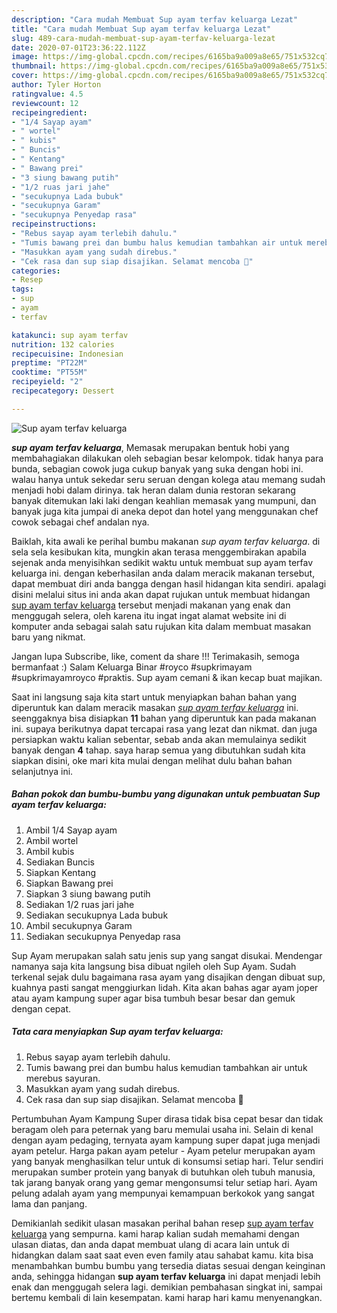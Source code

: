 ```yaml
---
description: "Cara mudah Membuat Sup ayam terfav keluarga Lezat"
title: "Cara mudah Membuat Sup ayam terfav keluarga Lezat"
slug: 489-cara-mudah-membuat-sup-ayam-terfav-keluarga-lezat
date: 2020-07-01T23:36:22.112Z
image: https://img-global.cpcdn.com/recipes/6165ba9a009a8e65/751x532cq70/sup-ayam-terfav-keluarga-foto-resep-utama.jpg
thumbnail: https://img-global.cpcdn.com/recipes/6165ba9a009a8e65/751x532cq70/sup-ayam-terfav-keluarga-foto-resep-utama.jpg
cover: https://img-global.cpcdn.com/recipes/6165ba9a009a8e65/751x532cq70/sup-ayam-terfav-keluarga-foto-resep-utama.jpg
author: Tyler Horton
ratingvalue: 4.5
reviewcount: 12
recipeingredient:
- "1/4 Sayap ayam"
- " wortel"
- " kubis"
- " Buncis"
- " Kentang"
- " Bawang prei"
- "3 siung bawang putih"
- "1/2 ruas jari jahe"
- "secukupnya Lada bubuk"
- "secukupnya Garam"
- "secukupnya Penyedap rasa"
recipeinstructions:
- "Rebus sayap ayam terlebih dahulu."
- "Tumis bawang prei dan bumbu halus kemudian tambahkan air untuk merebus sayuran."
- "Masukkan ayam yang sudah direbus."
- "Cek rasa dan sup siap disajikan. Selamat mencoba 🤗"
categories:
- Resep
tags:
- sup
- ayam
- terfav

katakunci: sup ayam terfav 
nutrition: 132 calories
recipecuisine: Indonesian
preptime: "PT22M"
cooktime: "PT55M"
recipeyield: "2"
recipecategory: Dessert

---
```



![Sup ayam terfav keluarga](https://img-global.cpcdn.com/recipes/6165ba9a009a8e65/751x532cq70/sup-ayam-terfav-keluarga-foto-resep-utama.jpg)

<b><i>sup ayam terfav keluarga</i></b>, Memasak merupakan bentuk hobi yang membahagiakan dilakukan oleh sebagian besar kelompok. tidak hanya para bunda, sebagian cowok juga cukup banyak yang suka dengan hobi ini. walau hanya untuk sekedar seru seruan dengan kolega atau memang sudah menjadi hobi dalam dirinya. tak heran dalam dunia restoran sekarang banyak ditemukan laki laki dengan keahlian memasak yang mumpuni, dan banyak juga kita jumpai di aneka depot dan hotel yang menggunakan chef cowok sebagai chef andalan nya.

Baiklah, kita awali ke perihal bumbu makanan <i>sup ayam terfav keluarga</i>. di sela sela kesibukan kita, mungkin akan terasa menggembirakan apabila sejenak anda menyisihkan sedikit waktu untuk membuat sup ayam terfav keluarga ini. dengan keberhasilan anda dalam meracik makanan tersebut, dapat membuat diri anda bangga dengan hasil hidangan kita sendiri. apalagi disini melalui situs ini anda akan dapat rujukan untuk membuat hidangan <u>sup ayam terfav keluarga</u> tersebut menjadi makanan yang enak dan menggugah selera, oleh karena itu ingat ingat alamat website ini di komputer anda sebagai salah satu rujukan kita dalam membuat masakan baru yang nikmat.

Jangan lupa Subscribe, like, coment da share !!! Terimakasih, semoga bermanfaat :) Salam Keluarga Binar #royco #supkrimayam #supkrimayamroyco #praktis. Sup ayam cemani &amp; ikan kecap buat majikan.


Saat ini langsung saja kita start untuk menyiapkan bahan bahan yang diperuntuk kan dalam meracik masakan <u><i>sup ayam terfav keluarga</i></u> ini. seenggaknya bisa disiapkan <b>11</b> bahan yang diperuntuk kan pada makanan ini. supaya berikutnya dapat tercapai rasa yang lezat dan nikmat. dan juga persiapkan waktu kalian sebentar, sebab anda akan memulainya sedikit banyak dengan <b>4</b> tahap. saya harap semua yang dibutuhkan sudah kita siapkan disini, oke mari kita mulai dengan melihat dulu bahan bahan selanjutnya ini.

<!--inarticleads1-->

##### Bahan pokok dan bumbu-bumbu yang digunakan untuk pembuatan Sup ayam terfav keluarga:

1. Ambil 1/4 Sayap ayam
1. Ambil  wortel
1. Ambil  kubis
1. Sediakan  Buncis
1. Siapkan  Kentang
1. Siapkan  Bawang prei
1. Siapkan 3 siung bawang putih
1. Sediakan 1/2 ruas jari jahe
1. Sediakan secukupnya Lada bubuk
1. Ambil secukupnya Garam
1. Sediakan secukupnya Penyedap rasa


Sup Ayam merupakan salah satu jenis sup yang sangat disukai. Mendengar namanya saja kita langsung bisa dibuat ngileh oleh Sup Ayam. Sudah terkenal sejak dulu bagaimana rasa ayam yang disajikan dengan dibuat sup, kuahnya pasti sangat menggiurkan lidah. Kita akan bahas agar ayam joper atau ayam kampung super agar bisa tumbuh besar besar dan gemuk dengan cepat. 

<!--inarticleads2-->

##### Tata cara menyiapkan Sup ayam terfav keluarga:

1. Rebus sayap ayam terlebih dahulu.
1. Tumis bawang prei dan bumbu halus kemudian tambahkan air untuk merebus sayuran.
1. Masukkan ayam yang sudah direbus.
1. Cek rasa dan sup siap disajikan. Selamat mencoba 🤗


Pertumbuhan Ayam Kampung Super dirasa tidak bisa cepat besar dan tidak beragam oleh para peternak yang baru memulai usaha ini. Selain di kenal dengan ayam pedaging, ternyata ayam kampung super dapat juga menjadi ayam petelur. Harga pakan ayam petelur - Ayam petelur merupakan ayam yang banyak menghasilkan telur untuk di konsumsi setiap hari. Telur sendiri merupakan sumber protein yang banyak di butuhkan oleh tubuh manusia, tak jarang banyak orang yang gemar mengonsumsi telur setiap hari. Ayam pelung adalah ayam yang mempunyai kemampuan berkokok yang sangat lama dan panjang. 

Demikianlah sedikit ulasan masakan perihal bahan resep <u>sup ayam terfav keluarga</u> yang sempurna. kami harap kalian sudah memahami dengan ulasan diatas, dan anda dapat membuat ulang di acara lain untuk di hidangkan dalam saat saat even even family atau sahabat kamu. kita bisa menambahkan bumbu bumbu yang tersedia diatas sesuai dengan keinginan anda, sehingga hidangan <b>sup ayam terfav keluarga</b> ini dapat menjadi lebih enak dan menggugah selera lagi. demikian pembahasan singkat ini, sampai bertemu kembali di lain kesempatan. kami harap hari kamu menyenangkan.
